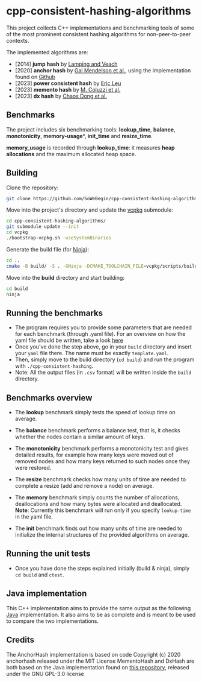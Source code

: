 # cpp-consistent-hashing-algorithms
This project collects C++ implementations and benchmarking tools of some of the most prominent consistent hashing algorithms for non-peer-to-peer contexts.

The implemented algorithms are:
* [2014] __jump hash__ by [Lamping and Veach](https://arxiv.org/pdf/1406.2294.pdf)
* [2020] __anchor hash__ by [Gal Mendelson et al.](https://arxiv.org/pdf/1812.09674.pdf), using the implementation found on [Github](https://github.com/anchorhash/cpp-anchorhash)
* [2023] __power consistent hash__ by [Eric Leu](https://arxiv.org/pdf/2307.12448.pdf)
* [2023] __memento hash__ by [M. Coluzzi et al.](https://arxiv.org/pdf/2306.09783.pdf)
* [2023] __dx hash__ by [Chaos Dong et al.](https://arxiv.org/pdf/2107.07930)

## Benchmarks

The project includes six benchmarking tools: **lookup_time**, **balance**, **monotonicity**, **memory-usage***, **init_time** and **resize_time**.

**memory_usage** is recorded through **lookup_time**: it measures **heap allocations** and the maximum allocated heap space.

## Building

Clone the repository:
```bash
git clone https://github.com/SoWeBegin/cpp-consistent-hashing-algorithms.git
```
Move into the project's directory and update the [vcpkg](https://vcpkg.io/en/) submodule:
```bash
cd cpp-consistent-hashing-algorithms/
git submodule update --init
cd vcpkg
./bootstrap-vcpkg.sh -useSystemBinaries
```
Generate the build file (for [Ninja](https://ninja-build.org/)):
```bash
cd ..
cmake -B build/ -S . -GNinja -DCMAKE_TOOLCHAIN_FILE=vcpkg/scripts/buildsystems/vcpkg.cmake -DCMAKE_BUILD_TYPE=Release
```
Move into the **build** directory and start building:
```bash
cd build
ninja
```

## Running the benchmarks
* The program requires you to provide some parameters that are needed for each benchmark (through .yaml file). For an overview on how the yaml file should be written, take a look [here](https://github.com/SUPSI-DTI-ISIN/java-consistent-hashing-algorithms/blob/main/src/main/resources/configs/template.yaml)
* Once you've done the step above, go in your `build` directory and insert your `yaml` file there. The name must be exactly `template.yaml`.
* Then, simply move to the build directory (`cd build`) and run the program with `./cpp-consistent-hashing`.
* Note: All the output files (in `.csv` format) will be written inside the `build` directory.

## Benchmarks overview
* The **lookup** benchmark simply tests the speed of lookup time on average.

* The **balance** benchmark performs a balance test, that is, it checks whether the nodes contain a similar amount of keys.

* The **monotonicity** benchmark performs a monotonicity test and gives detailed results, for example how many keys were moved out of removed nodes and how many keys returned to such nodes once they were restored.

* The **resize** benchmark checks how many units of time are needed to complete a resize (add and remove a node) on average.

* The **memory** benchmark simply counts the number of allocations, deallocations and how many bytes were allocated and deallocated. **Note**: Currently this benchmark will run only if you specify `lookup-time` in the yaml file.

* The **init** benchmark finds out how many units of time are needed to initialize the internal structures of the provided algorithms on average.

## Running the unit tests
* Once you have done the steps explained initially (build & ninja), simply `cd build` and `ctest`.

## Java implementation
This C++ implementation aims to provide the same output as the following [Java](https://github.com/SUPSI-DTI-ISIN/java-consistent-hashing-algorithms) implementation.
It also aims to be as complete and is meant to be used to compare the two implementations.

## Credits
The AnchorHash implementation is based on code Copyright (c) 2020 anchorhash released under the MIT License
MementoHash and DxHash are both based on the Java implementation found on [this repository](https://github.com/SUPSI-DTI-ISIN/java-consistent-hashing-algorithms), released under the GNU GPL-3.0 license 
